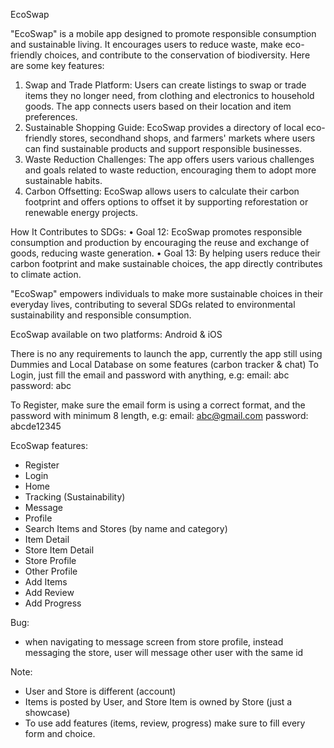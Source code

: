 EcoSwap

"EcoSwap" is a mobile app designed to promote responsible consumption and sustainable living. It encourages users to reduce waste, make eco-friendly choices, and contribute to the conservation of biodiversity. Here are some key features:
1.	Swap and Trade Platform: Users can create listings to swap or trade items they no longer need, from clothing and electronics to household goods. The app connects users based on their location and item preferences.
2.	Sustainable Shopping Guide: EcoSwap provides a directory of local eco-friendly stores, secondhand shops, and farmers' markets where users can find sustainable products and support responsible businesses.
3.	Waste Reduction Challenges: The app offers users various challenges and goals related to waste reduction, encouraging them to adopt more sustainable habits.
4.	Carbon Offsetting: EcoSwap allows users to calculate their carbon footprint and offers options to offset it by supporting reforestation or renewable energy projects.

How It Contributes to SDGs:
•	Goal 12: EcoSwap promotes responsible consumption and production by encouraging the reuse and exchange of goods, reducing waste generation.
•	Goal 13: By helping users reduce their carbon footprint and make sustainable choices, the app directly contributes to climate action.

"EcoSwap" empowers individuals to make more sustainable choices in their everyday lives, contributing to several SDGs related to environmental sustainability and responsible consumption.


EcoSwap available on two platforms:
Android & iOS

There is no any requirements to launch the app, currently the app still using Dummies and Local Database on some features (carbon tracker & chat)
To Login, just fill the email and password with anything, e.g:
email: abc
password: abc

To Register, make sure the email form is using a correct format, and the password with minimum 8 length, e.g:
email: abc@gmail.com
password: abcde12345

EcoSwap features:
- Register
- Login
- Home
- Tracking (Sustainability)
- Message
- Profile
- Search Items and Stores (by name and category)
- Item Detail
- Store Item Detail
- Store Profile
- Other Profile
- Add Items
- Add Review
- Add Progress

Bug:
- when navigating to message screen from store profile, instead messaging the store, user will message other user with the same id

Note:
- User and Store is different (account)
- Items is posted by User, and Store Item is owned by Store (just a showcase)
- To use add features (items, review, progress) make sure to fill every form and choice.
